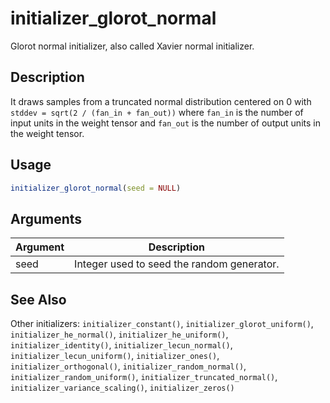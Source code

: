 # initializer_glorot_normal


Glorot normal initializer, also called Xavier normal initializer.




## Description

It draws samples from a truncated normal distribution centered on 0
with ``stddev = sqrt(2 / (fan_in + fan_out))``
where ``fan_in`` is the number of input units in the weight tensor
and ``fan_out`` is the number of output units in the weight tensor.





## Usage
```r
initializer_glorot_normal(seed = NULL)
```




## Arguments


Argument      |Description
------------- |----------------
seed | Integer used to seed the random generator.







## See Also

Other initializers: 
`initializer_constant()`,
`initializer_glorot_uniform()`,
`initializer_he_normal()`,
`initializer_he_uniform()`,
`initializer_identity()`,
`initializer_lecun_normal()`,
`initializer_lecun_uniform()`,
`initializer_ones()`,
`initializer_orthogonal()`,
`initializer_random_normal()`,
`initializer_random_uniform()`,
`initializer_truncated_normal()`,
`initializer_variance_scaling()`,
`initializer_zeros()`



